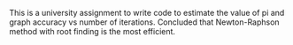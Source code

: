 This is a university assignment to write code to estimate the value of pi and graph accuracy vs number of iterations.
Concluded that Newton-Raphson method with root finding is the most efficient.
